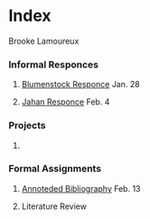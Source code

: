 # Index

Brooke Lamoureux

### Informal Responces

1. [Blumenstock Responce](https://bmlamoureux.github.io/workshop/blumenstock) Jan. 28 

2. [Jahan Responce](https://bmlamoureux.github.io/workshop/jahan) Feb. 4


### Projects

1. 

### Formal Assignments 

1. [Annoteded Bibliography](https://bmlamoureux.github.io/workshop/assignment1) Feb. 13

2. Literature Review
